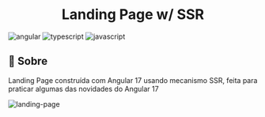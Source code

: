 [JAVASCRIPT__BADGE]: https://img.shields.io/badge/Javascript-000?style=for-the-badge&logo=javascript
[TYPESCRIPT__BADGE]: https://img.shields.io/badge/typescript-D4FAFF?style=for-the-badge&logo=typescript
[ANGULAR__BADGE]: https://img.shields.io/badge/Angular-red?style=for-the-badge&logo=angular

<h1 align="center" style="font-weight: bold;">Landing Page w/ SSR</h1>

![angular][ANGULAR__BADGE]
![typescript][TYPESCRIPT__BADGE]
![javascript][JAVASCRIPT__BADGE]

<h2 id="started">📌 Sobre</h2>

Landing Page construída com Angular 17 usando mecanismo SSR, feita para praticar algumas das novidades do Angular 17

![landing-page](https://github.com/JoneilsonLima/landing-page-angular-17/assets/73480168/91dde26c-5ba8-43e6-88c7-bccd4c5c1534)


